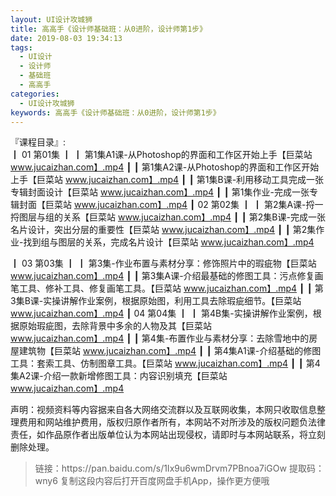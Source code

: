 ```yaml
---
layout: UI设计攻城狮
title: 高高手《设计师基础班：从0进阶，设计师第1步》
date: 2019-08-03 19:34:13
tags:
  - UI设计
  - 设计师
  - 基础班
  - 高高手 
categories:
  - UI设计攻城狮
keywords: 高高手《设计师基础班：从0进阶，设计师第1步》
---
```

『课程目录』:  
┃  01 第01集
┃  ┃  第1集A1课-从Photoshop的界面和工作区开始上手【巨菜站 www.jucaizhan.com】.mp4
┃  ┃  第1集A2课-从Photoshop的界面和工作区开始上手【巨菜站 www.jucaizhan.com】.mp4
┃  ┃  第1集B课-利用移动工具完成一张专辑封面设计【巨菜站 www.jucaizhan.com】.mp4
┃  ┃  第1集作业-完成一张专辑封面【巨菜站 www.jucaizhan.com】.mp4
┃  02 第02集
┃  ┃  第2集A课-捋一捋图层与组的关系【巨菜站 www.jucaizhan.com】.mp4
┃  ┃  第2集B课-完成一张名片设计，突出分层的重要性【巨菜站 www.jucaizhan.com】.mp4
┃  ┃  第2集作业-找到组与图层的关系，完成名片设计【巨菜站 www.jucaizhan.com】.mp4
<!-- more --> 
┃  03 第03集
┃  ┃  第3集-作业布置与素材分享：修饰照片中的瑕疵物【巨菜站 www.jucaizhan.com】.mp4
┃  ┃  第3集A课-介绍最基础的修图工具：污点修复画笔工具、修补工具、修复画笔工具。【巨菜站 www.jucaizhan.com】.mp4
┃  ┃  第3集B课-实操讲解作业案例，根据原始图，利用工具去除瑕疵细节。【巨菜站 www.jucaizhan.com】.mp4
┃  04 第04集
┃  ┃  第4B集-实操讲解作业案例，根据原始瑕疵图，去除背景中多余的人物及其【巨菜站 www.jucaizhan.com】.mp4
┃  ┃  第4集-布置作业与素材分享：去除雪地中的房屋建筑物【巨菜站 www.jucaizhan.com】.mp4
┃  ┃  第4集A1课-介绍基础的修图工具：套索工具、仿制图章工具。【巨菜站 www.jucaizhan.com】.mp4
┃  ┃  第4集A2课-介绍一款新增修图工具：内容识别填充【巨菜站 www.jucaizhan.com】.mp4

<div class="post-copyright">
    <div class="post-copyright__author">
      <span class="post-copyright-meta">声明：视频资料等内容据来自各大网络交流群以及互联网收集，本网只收取信息整理费用和网站维护费用，版权归原作者所有，本网站不对所涉及的版权问题负法律责任，如作品原作者出版单位认为本网站出现侵权，请即时与本网站联系，将立刻删除处理。 </span>
    </div>
</div>

<blockquote class="blockquote-center">
链接：https://pan.baidu.com/s/1Ix9u6wmDrvm7PBnoa7iGOw 
提取码：wny6 
复制这段内容后打开百度网盘手机App，操作更方便哦
</blockquote>

